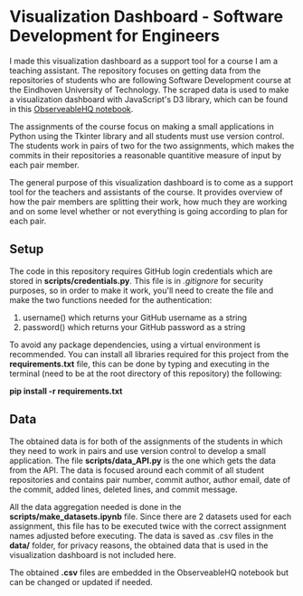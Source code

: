 # Visualization Dashboard - Software Development for Engineers

I made this visualization dashboard as a support tool for a course I am a teaching assistant. The repository focuses on getting data from the repositories of students who are following Software Development course at the Eindhoven University of Technology. The scraped data is used to make a visualization dashboard with JavaScript's D3 library, which can be found in this [ObserveableHQ notebook](https://observablehq.com/d/2eccff7de8a6b7e1).

The assignments of the course focus on making a small applications in Python using the Tkinter library and all students must use version control. The students work in pairs of two for the two assignments, which makes the commits in their repositories a reasonable quantitive measure of input by each pair member.

The general purpose of this visualization dashboard is to come as a support tool for the teachers and assistants of the course. It provides overview of how the pair members are splitting their work, how much they are working and on some level whether or not everything is going according to plan for each pair.

## Setup

The code in this repository requires GitHub login credentials which are stored in **scripts/credentials.py**. This file is in _.gitignore_ for security purposes, so in order to make it work, you'll need to create the file and make the two functions needed for the authentication:

1. username() which returns your GitHub username as a string
2. password() which returns your GitHub password as a string

To avoid any package dependencies, using a virtual environment is recommended. You can install all libraries required for this project from the **requirements.txt** file, this can be done by typing and executing in the terminal (need to be at the root directory of this repository) the following:

**pip install -r requirements.txt**

## Data

The obtained data is for both of the assignments of the students in which they need to work in pairs and use version control to develop a small application. The file **scripts/data_API.py** is the one which gets the data from the API. The data is focused around each commit of all student repositories and contains pair number, commit author, author email, date of the commit, added lines, deleted lines, and commit message.

All the data aggregation needed is done in the **scripts/make_datasets.ipynb** file. Since there are 2 datasets used for each assignment, this file has to be executed twice with the correct assignment names adjusted before executing. The data is saved as .csv files in the **data/** folder, for privacy reasons, the obtained data that is used in the visualization dashboard is not included here.

The obtained **.csv** files are embedded in the ObserveableHQ notebook but can be changed or updated if needed.